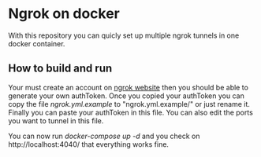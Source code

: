 # Ngrok on docker

With this repository you can quicly set up multiple ngrok tunnels in one docker container.

## How to build and run

Your must create an account on [ngrok website](https://ngrok.com) then you should be able to generate your own authToken.
Once you copied your authToken you can copy the file *ngrok.yml.example* to "ngrok.yml.example/" or just rename it. Finally you can paste your authToken in this file. You can also edit the ports you want to tunnel in this file.

You can now run *docker-compose up -d* and you check on http://localhost:4040/ that everything works fine.

